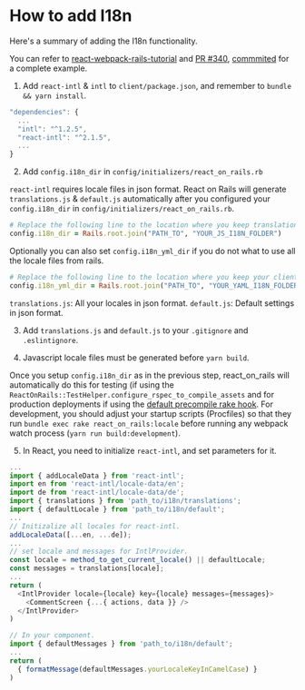 # How to add I18n

Here's a summary of adding the I18n functionality.

You can refer to [react-webpack-rails-tutorial](https://github.com/shakacode/react-webpack-rails-tutorial) and [PR #340](https://github.com/shakacode/react-webpack-rails-tutorial/pull/340), [commmited](https://github.com/shakacode/react-webpack-rails-tutorial/commit/ef369ed9d922aea5116ca7e50208169fd7831389) for a complete example.

1. Add `react-intl` & `intl` to `client/package.json`, and remember to `bundle && yarn install`.

  ```js
  "dependencies": {
    ...
    "intl": "^1.2.5",
    "react-intl": "^2.1.5",
    ...
  }
  ```

2. Add `config.i18n_dir` in `config/initializers/react_on_rails.rb`
  
  `react-intl` requires locale files in json format. React on Rails will generate `translations.js` & `default.js` automatically after you configured your `config.i18n_dir` in `config/initializers/react_on_rails.rb`.

  ```ruby
  # Replace the following line to the location where you keep translation.js & default.js.
  config.i18n_dir = Rails.root.join("PATH_TO", "YOUR_JS_I18N_FOLDER")
  ```

  Optionally you can also set `config.i18n_yml_dir` if you do not what to use all the locale files from rails.
  ```ruby
  # Replace the following line to the location where you keep your client i18n yml files
  config.i18n_yml_dir = Rails.root.join("PATH_TO", "YOUR_YAML_I18N_FOLDER")
  ```

  `translations.js`: All your locales in json format.
  `default.js`: Default settings in json format.

3. Add `translations.js` and `default.js` to your `.gitignore` and `.eslintignore`.
  
4. Javascript locale files must be generated before `yarn build`. 
  
  Once you setup `config.i18n_dir` as in the previous step, react_on_rails will automatically do this for testing (if using the `ReactOnRails::TestHelper.configure_rspec_to_compile_assets` and for production deployments if using the [default precompile rake hook](../additional-reading/heroku-deployment.md). For development, you should adjust your startup scripts (Procfiles) so that they run `bundle exec rake react_on_rails:locale` before running any webpack watch process (`yarn run build:development`).

5. In React, you need to initialize `react-intl`, and set parameters for it.

  ```js
  ...
  import { addLocaleData } from 'react-intl';
  import en from 'react-intl/locale-data/en';
  import de from 'react-intl/locale-data/de';
  import { translations } from 'path_to/i18n/translations';
  import { defaultLocale } from 'path_to/i18n/default';
  ...
  // Initizalize all locales for react-intl.
  addLocaleData([...en, ...de]);
  ...
  // set locale and messages for IntlProvider.
  const locale = method_to_get_current_locale() || defaultLocale;
  const messages = translations[locale];
  ...
  return (
    <IntlProvider locale={locale} key={locale} messages={messages}>
      <CommentScreen {...{ actions, data }} />
    </IntlProvider>
  )
  ```
  ```js
  // In your component.
  import { defaultMessages } from 'path_to/i18n/default';
  ...
  return (
    { formatMessage(defaultMessages.yourLocaleKeyInCamelCase) }
  )
  ```
